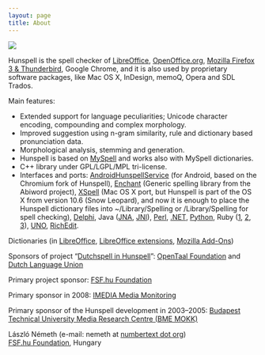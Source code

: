```yaml
---
layout: page
title: About
---
```

<a href="https://travis-ci.org/hunspell/hunspell"><img src="https://travis-ci.org/hunspell/hunspell.svg?branch=master"></a>

Hunspell is the spell checker of [LibreOffice](http://www.libreoffice.org/), [OpenOffice.org](http://www.openoffice.org/), [Mozilla Firefox 3 & Thunderbird](http://www.mozilla.com/en-US), Google Chrome, and it is also used by proprietary software packages, like Mac OS X, InDesign, memoQ, Opera and SDL Trados.

Main features:

* Extended support for language peculiarities; Unicode character encoding, compounding and complex morphology.
* Improved suggestion using n-gram similarity, rule and dictionary based pronunciation data.
* Morphological analysis, stemming and generation.
* Hunspell is based on [MySpell](http://lingucomponent.openoffice.org/MySpell-3.zip) and works also with MySpell dictionaries.
* C++ library under GPL/LGPL/MPL tri-license.
* Interfaces and ports: [AndroidHunspellService](https://github.com/mweimerskirch/AndroidHunspellService) (for Android, based on the Chromium fork of Hunspell), [Enchant](http://www.abisource.com/enchant/) (Generic spelling library from the Abiword project), [XSpell](http://sourceforge.net/projects/openxspell/) (Mac OS X port, but Hunspell is part of the OS X from version 10.6 (Snow Leopard), and now it is enough to place the Hunspell dictionary files into ~/Library/Spelling or /Library/Spelling for spell checking), [Delphi](http://downloads.sourceforge.net/hunspell/delphi.zip), Java ([JNA](http://dion.swamp.dk/hunspell.html), [JNI](http://tkltrans.sourceforge.net/magyar/huncheck.tar.gz)), [Perl](http://search.cpan.org/~eleonora/text_hunspell_1.2/Hunspell.pm), [.NET](http://nhunspell.sourceforge.net/), [Python](http://www.keyphrene.com/products/org.keyphrene/), Ruby ([1](http://rubyforge.org/projects/ruby-hunspell/), [2](http://rubyforge.org/projects/hunspell), [3](http://rubygems.org/gems/hunspell-ffi)), [UNO](http://downloads.sourceforge.net/hunspell/hunspell_UNO_1.2.tar.gz), [RichEdit](http://sourceforge.net/projects/hunspell/files/Misc/RichEdit/).

Dictionaries (in [LibreOffice](http://cgit.freedesktop.org/libreoffice/dictionaries/tree/), [LibreOffice extensions](http://extensions.libreoffice.org/extension-center?getCategories=Dictionary&getCompatibility=any&sort_on=positive_ratings&path=%2FLibreOffice-Extensions-and-Templates%2Fextension-center&portal_type=PSCProject&SearchableText=), [Mozilla Add-Ons](https://addons.mozilla.org/en-us/firefox/language-tools/))

Sponsors of project “[Dutchspell in Hunspell](http://sf.own-it.nl/wiki/opentaal/Wijzigingen_in_Hunspell_die_voor_ons_worden_gemaakt)”: [OpenTaal Foundation](http://www.opentaal.org/) and [Dutch Language Union](http://taalunieversum.org/en/)

Primary project sponsor: [FSF.hu Foundation](http://www.fsf.hu/)

Primary sponsor in 2008: [IMEDIA Media Monitoring](http://www.imedia.hu/)

Primary sponsor of the Hunspell development in 2003–2005: [Budapest Technical University Media Research Centre (BME MOKK)](http://mokk.bme.hu/)

László Németh (e-mail: nemeth at [numbertext dot org](http://www.numbertext.org/))  
[FSF.hu Foundation](http://www.fsf.hu/about-us), Hungary
